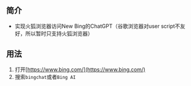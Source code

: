 ## 简介
- 实现火狐浏览器访问New Bing的ChatGPT（谷歌浏览器对user script不友好，所以暂时只支持火狐浏览器）

## 用法
1. 打开[https://www.bing.com/](https://www.bing.com/)
2. 搜索```bingchat```或者```Bing AI```
